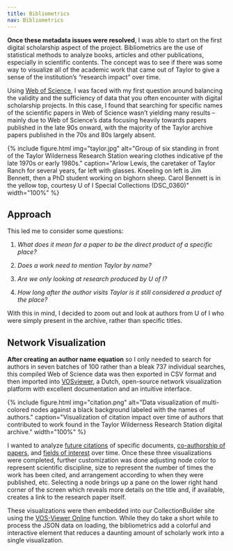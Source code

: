 ```yaml
---
title: Bibliometrics
nav: Bibliometrics
---
```


**Once these metadata issues were resolved**, I was able to start on the first digital scholarship aspect of the project. Bibliometrics are the use of statistical methods to analyze books, articles and other publications, especially in scientific contents. The concept was to see if there was some way to visualize all of the academic work that came out of Taylor to give a sense of the institution’s “research impact” over time. 

Using [Web of Science](https://www.webofscience.com/wos/woscc/basic-search), I was faced with my first question around balancing the validity and the sufficiency of data that you often encounter with digital scholarship projects. In this case, I found that searching for specific names of the scientific papers in Web of Science wasn’t yielding many results – mainly due to Web of Science’s data focusing heavily towards papers published in the late 90s onward, with the majority of the Taylor archive papers published in the 70s and 80s largely absent.

{% include figure.html img="taylor.jpg" alt="Group of six standing in front of the Taylor Wilderness Research Station wearing clothes indicative pf the late 1970s or early 1980s." caption="Arlow Lewis, the caretaker of Taylor Ranch for several years, far left with glasses. Kneeling on left is Jim Bennett, then a PhD student working on bighorn sheep. Carol Bennett is in the yellow top, courtesy U of I Special Collections (DSC_0360)" width="100%" %}

## Approach

This led me to consider some questions: 

1. _What does it mean for a paper to be the direct product of a specific place?_ 

2. _Does a work need to mention Taylor by name?_ 

3. _Are we only looking at research produced by U of I?_ 

4. _How long after the author visits Taylor is it still considered a product of the place?_ 

With this in mind, I decided to zoom out and look at authors from U of I who were simply present in the archive, rather than specific titles.

## Network Visualization

**After creating an author name equation** so I only needed to search for authors in seven batches of 100 rather than a bleak 737 individual searches, this compiled Web of Science data was then exported in CSV format and then imported into [VOSviewer](https://www.vosviewer.com/), a Dutch, open-source network visualization platform with excellent documentation and an intuitive interface.

{% include figure.html img="citation.png" alt="Data visualization of multi-colored nodes against a black background labeled with the names of authors." caption="Visualization of citation impact over time of authors that contributed to work found in the Taylor Wilderness Research Station digital archive." width="100%" %}

I wanted to analyze [future citations](https://www.lib.uidaho.edu/digital/taylor-archive/citation.html) of specific documents, [co-authorship of papers](https://www.lib.uidaho.edu/digital/taylor-archive/coauthorship.html), and [fields of interest](https://www.lib.uidaho.edu/digital/taylor-archive/keywords.html) over time. Once these three visualizations were completed, further customization was done adjusting node color to represent scientific discipline, size to represent the number of times the work has been cited, and arrangement according to when they were published, etc. Selecting a node brings up a pane on the lower right hand corner of the screen which reveals more details on the title and, if available, creates a link to the research paper itself.

These visualizations were then embedded into our CollectionBuilder site using the [VOS-Viewer Online](https://github.com/neesjanvaneck/VOSviewer-Online) function. While they do take a short while to process the JSON data on loading, the bibliometrics add a colorful and interactive element that reduces a daunting amount of scholarly work into a single visualization.

